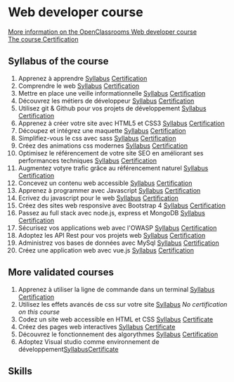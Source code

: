 # Web developer course
[More information on the OpenClassrooms Web developer course](https://openclassrooms.com/fr/paths/185-developpeur-web)  
[The course Certification](https://github.com/s-manguy/diploma/blob/main/WEB-DEVELOPPER/sandrine-manguy-certification-WebDevelopper.png)

## Syllabus of the course
1. Apprenez à apprendre [Syllabus](https://openclassrooms.com/fr/courses/4312781-apprenez-a-apprendre) [Certification](https://github.com/s-manguy/diploma/blob/main/WEB-DEVELOPPER/certificate-apprendre-5054820055.pdf)  
1. Comprendre le web [Syllabus](https://openclassrooms.com/fr/courses/1946386-comprendre-le-web) [Certification](https://github.com/s-manguy/diploma/blob/main/WEB-DEVELOPPER/certificate-comprendre-web-2660422636.pdf)  
1. Mettre en place une veille informationnelle [Syllabus](https://openclassrooms.com/fr/courses/4805776-mettez-en-place-un-systeme-de-veille-informationnelle) [Certification](https://github.com/s-manguy/diploma/blob/main/WEB-DEVELOPPER/certificate-veille-informationnelle-2061319342.pdf)   
1. Découvrez les métiers de développeur [Syllabus](https://openclassrooms.com/fr/courses/6817086-decouvrez-les-metiers-de-developpeur) [Certification](https://github.com/s-manguy/diploma/blob/main/WEB-DEVELOPPER/certificate-metiers-developpeur-1571012551.pdf)  
1. Utilisez git & Github pour vos projets de développement [Syllabus](https://openclassrooms.com/fr/courses/5641721-utilisez-git-et-github-pour-vos-projets-de-developpement) [Certification](https://github.com/s-manguy/diploma/blob/main/WEB-DEVELOPPER/certificate-git-github-5599139215.pdf)  
1. Apprenez à créer votre site avec HTML5 et CSS3 [Syllabus](https://openclassrooms.com/fr/courses/1603881-apprenez-a-creer-votre-site-web-avec-html5-et-css3) [Certification](https://github.com/s-manguy/diploma/blob/main/WEB-DEVELOPPER/certificate-html-css-5508465518.pdf)  
1. Découpez et intégrez une maquette [Syllabus](https://openclassrooms.com/fr/courses/3504431-decoupez-et-integrez-une-maquette) [Certification](https://github.com/s-manguy/diploma/blob/main/WEB-DEVELOPPER/certificate-integration-9697421261.pdf)  
1. Simplifiez-vous le css avec sass [Syllabus](https://openclassrooms.com/fr/courses/6106181-simplifiez-vous-le-css-avec-sass) [Certification](https://github.com/s-manguy/diploma/blob/main/WEB-DEVELOPPER/certificate-sass-4298435530.pdf)  
1. Créez des animations css modernes [Syllabus](https://openclassrooms.com/fr/courses/5919246-creez-des-animations-css-modernes) [Certification](https://github.com/s-manguy/diploma/blob/main/WEB-DEVELOPPER/certificate-animation-css-modernes-6629953349.pdf)  
1. Optimisez le référencement de votre site SEO en améliorant ses performances techniques [Syllabus](https://openclassrooms.com/fr/courses/5922626-optimisez-le-referencement-de-votre-site-seo-en-ameliorant-ses-performances-techniques) [Certification](https://github.com/s-manguy/diploma/blob/main/WEB-DEVELOPPER/certificate-seo-7201835484.pdf)  
1. Augmentez votyre trafic grâce au référencement naturel [Syllabus](https://openclassrooms.com/fr/courses/5561431-augmentez-votre-trafic-grace-au-referencement-naturel-seo) [Certification](https://github.com/s-manguy/diploma/blob/main/WEB-DEVELOPPER/certificate-seo-naturel-3400369267.pdf)  
1. Concevez un contenu web accessible [Syllabus](https://openclassrooms.com/fr/courses/6691346-concevez-un-contenu-web-accessible) [Certification](https://github.com/s-manguy/diploma/blob/main/WEB-DEVELOPPER/certificate-contenu-accessible-9293276604.pdf)  
1. Apprenez à programmer avec Javascript [Syllabus](https://openclassrooms.com/fr/courses/6175841-apprenez-a-programmer-avec-javascript) [Certification](https://github.com/s-manguy/diploma/blob/main/WEB-DEVELOPPER/certificate-javascript-2743930935.pdf)  
1. Ecrivez du javascript pour le web [Syllabus](https://openclassrooms.com/fr/courses/5543061-ecrivez-du-javascript-pour-le-web) [Certification](https://github.com/s-manguy/diploma/blob/main/WEB-DEVELOPPER/certificate-javascript-web-7837532639.pdf)  
1. Créez des sites web responsive avec Bootstrap 4 [Syllabus](https://openclassrooms.com/fr/courses/6391096-creez-des-sites-web-responsive-avec-bootstrap-4) [Certification](https://github.com/s-manguy/diploma/blob/main/WEB-DEVELOPPER/certificate-bootstrap-4-5100297731.pdf)  
1. Passez au full stack avec node.js, express et MongoDB [Syllabus](https://openclassrooms.com/fr/courses/6390246-passez-au-full-stack-avec-node-js-express-et-mongodb) [Certification](https://github.com/s-manguy/diploma/blob/main/WEB-DEVELOPPER/certificate-node-express-mongodb-6767157116.pdf)  
1. Sécurisez vos applications web avec l'OWASP [Syllabus](https://openclassrooms.com/fr/courses/6179306-securisez-vos-applications-web-avec-lowasp) [Certification](https://github.com/s-manguy/diploma/blob/main/WEB-DEVELOPPER/certificate-owasp-7141137906.pdf) 
1. Adoptez les API Rest pour vos projets web [Syllabus](https://openclassrooms.com/fr/courses/6573181-adoptez-les-api-rest-pour-vos-projets-web) [Certification](https://github.com/s-manguy/diploma/blob/main/WEB-DEVELOPPER/certificate-api-rest-4151434869.pdf)  
1. Administrez vos bases de données avec MySql [Syllabus](https://openclassrooms.com/fr/courses/1959476-administrez-vos-bases-de-donnees-avec-mysql) [Certification](https://github.com/s-manguy/diploma/blob/main/WEB-DEVELOPPER/certificate-mysql-8450004853.pdf) 
1. Créez une application web avec vue.js [Syllabus](https://openclassrooms.com/fr/courses/6390311-creez-une-application-web-avec-vue-js) [Certification](https://github.com/s-manguy/diploma/blob/main/WEB-DEVELOPPER/certificate-vue-js-1977167923.pdf)  


## More validated courses
1. Apprenez à utiliser la ligne de commande dans un terminal [Syllabus](https://openclassrooms.com/fr/courses/6173491-apprenez-a-utiliser-la-ligne-de-commande-dans-un-terminal) [Certification](https://github.com/s-manguy/diploma/blob/main/WEB-DEVELOPPER/certificate-ligne-de-commande-5733338794.pdf)  
1. Utilisez les effets avancés de css sur votre site [Syllabus](https://openclassrooms.com/fr/courses/2745636-utilisez-les-effets-avances-de-css-sur-votre-site) *No certification on this course* 
1. Codez un site web accessible en HTML et CSS [Syllabus](https://openclassrooms.com/fr/courses/6691451-codez-un-site-web-accessible-avec-html-css) [Certificate](https://github.com/s-manguy/diploma/blob/main/WEB-DEVELOPPER/certificate-accessibilite-html-css-5442284742.pdf)
1. Créez des pages web interactives [Syllabus]() [Certificate](https://github.com/s-manguy/diploma/blob/main/WEB-DEVELOPPER/certificate-web-interactif-javascript-7781138874.pdf) 
1. Découvrez le fonctionnement des algorythmes [Syllabus](https://openclassrooms.com/fr/courses/4366701-decouvrez-le-fonctionnement-des-algorithmes) [Certification](https://github.com/s-manguy/diploma/blob/main/WEB-DEVELOPPER/certificate-algorythmes-7847288853.pdf)  
1. Adoptez Visual studio comme environnement de développement[Syllabus](https://openclassrooms.com/fr/courses/5641796-adoptez-visual-studio-comme-environnement-de-developpement)[Certificate](https://github.com/s-manguy/diploma/blob/main/WEB-DEVELOPPER/certificate-visual-studio-8724866019.pdf)
## Skills
